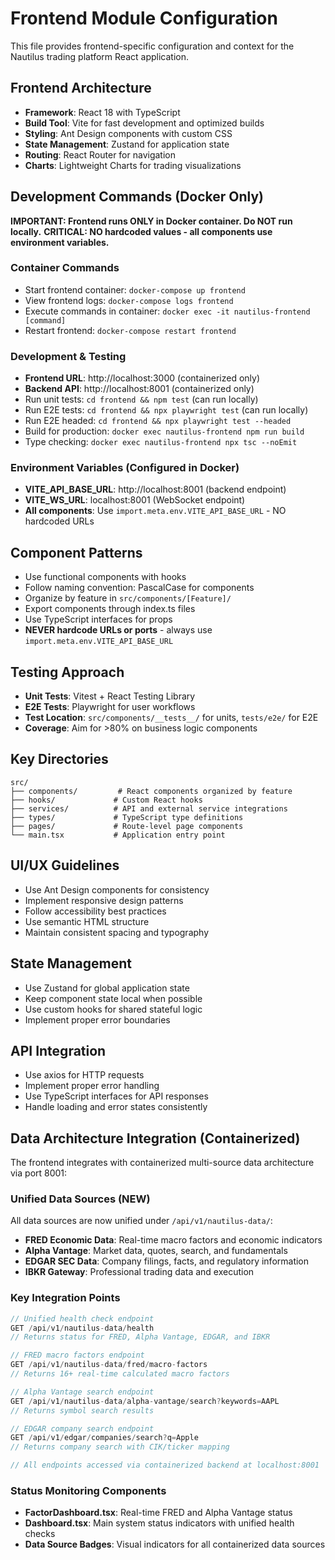 # Frontend Module Configuration

This file provides frontend-specific configuration and context for the Nautilus trading platform React application.

## Frontend Architecture
- **Framework**: React 18 with TypeScript
- **Build Tool**: Vite for fast development and optimized builds
- **Styling**: Ant Design components with custom CSS
- **State Management**: Zustand for application state
- **Routing**: React Router for navigation
- **Charts**: Lightweight Charts for trading visualizations

## Development Commands (Docker Only)
**IMPORTANT: Frontend runs ONLY in Docker container. Do NOT run locally.**
**CRITICAL: NO hardcoded values - all components use environment variables.**

### Container Commands
- Start frontend container: `docker-compose up frontend`
- View frontend logs: `docker-compose logs frontend`
- Execute commands in container: `docker exec -it nautilus-frontend [command]`
- Restart frontend: `docker-compose restart frontend`

### Development & Testing
- **Frontend URL**: http://localhost:3000 (containerized only)
- **Backend API**: http://localhost:8001 (containerized only)
- Run unit tests: `cd frontend && npm test` (can run locally)
- Run E2E tests: `cd frontend && npx playwright test` (can run locally)
- Run E2E headed: `cd frontend && npx playwright test --headed`
- Build for production: `docker exec nautilus-frontend npm run build`
- Type checking: `docker exec nautilus-frontend npx tsc --noEmit`

### Environment Variables (Configured in Docker)
- **VITE_API_BASE_URL**: http://localhost:8001 (backend endpoint)
- **VITE_WS_URL**: localhost:8001 (WebSocket endpoint)
- **All components**: Use `import.meta.env.VITE_API_BASE_URL` - NO hardcoded URLs

## Component Patterns
- Use functional components with hooks
- Follow naming convention: PascalCase for components
- Organize by feature in `src/components/[Feature]/`
- Export components through index.ts files
- Use TypeScript interfaces for props
- **NEVER hardcode URLs or ports** - always use `import.meta.env.VITE_API_BASE_URL`

## Testing Approach
- **Unit Tests**: Vitest + React Testing Library
- **E2E Tests**: Playwright for user workflows
- **Test Location**: `src/components/__tests__/` for units, `tests/e2e/` for E2E
- **Coverage**: Aim for >80% on business logic components

## Key Directories
```
src/
├── components/         # React components organized by feature
├── hooks/             # Custom React hooks
├── services/          # API and external service integrations
├── types/             # TypeScript type definitions
├── pages/             # Route-level page components
└── main.tsx           # Application entry point
```

## UI/UX Guidelines
- Use Ant Design components for consistency
- Implement responsive design patterns
- Follow accessibility best practices
- Use semantic HTML structure
- Maintain consistent spacing and typography

## State Management
- Use Zustand for global application state
- Keep component state local when possible
- Use custom hooks for shared stateful logic
- Implement proper error boundaries

## API Integration
- Use axios for HTTP requests
- Implement proper error handling
- Use TypeScript interfaces for API responses
- Handle loading and error states consistently

## Data Architecture Integration (Containerized)
The frontend integrates with containerized multi-source data architecture via port 8001:

### Unified Data Sources (NEW)
All data sources are now unified under `/api/v1/nautilus-data/`:
- **FRED Economic Data**: Real-time macro factors and economic indicators
- **Alpha Vantage**: Market data, quotes, search, and fundamentals
- **EDGAR SEC Data**: Company filings, facts, and regulatory information
- **IBKR Gateway**: Professional trading data and execution

### Key Integration Points
```typescript
// Unified health check endpoint
GET /api/v1/nautilus-data/health
// Returns status for FRED, Alpha Vantage, EDGAR, and IBKR

// FRED macro factors endpoint
GET /api/v1/nautilus-data/fred/macro-factors
// Returns 16+ real-time calculated macro factors

// Alpha Vantage search endpoint
GET /api/v1/nautilus-data/alpha-vantage/search?keywords=AAPL
// Returns symbol search results

// EDGAR company search endpoint
GET /api/v1/edgar/companies/search?q=Apple
// Returns company search with CIK/ticker mapping

// All endpoints accessed via containerized backend at localhost:8001
```

### Status Monitoring Components
- **FactorDashboard.tsx**: Real-time FRED and Alpha Vantage status
- **Dashboard.tsx**: Main system status indicators with unified health checks
- **Data Source Badges**: Visual indicators for all containerized data sources